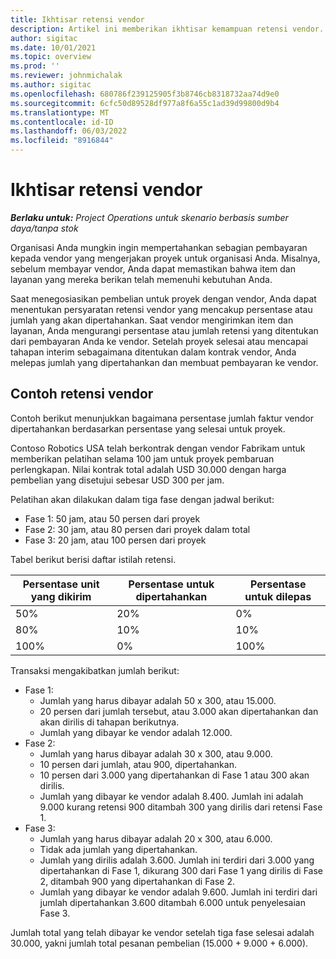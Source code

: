 ```yaml
---
title: Ikhtisar retensi vendor
description: Artikel ini memberikan ikhtisar kemampuan retensi vendor.
author: sigitac
ms.date: 10/01/2021
ms.topic: overview
ms.prod: ''
ms.reviewer: johnmichalak
ms.author: sigitac
ms.openlocfilehash: 680786f239125905f3b8746cb8318732aa74d9e0
ms.sourcegitcommit: 6cfc50d89528df977a8f6a55c1ad39d99800d9b4
ms.translationtype: MT
ms.contentlocale: id-ID
ms.lasthandoff: 06/03/2022
ms.locfileid: "8916844"
---
```

# <a name="vendor-retention-overview"></a>Ikhtisar retensi vendor

_**Berlaku untuk:** Project Operations untuk skenario berbasis sumber daya/tanpa stok_

Organisasi Anda mungkin ingin mempertahankan sebagian pembayaran kepada vendor yang mengerjakan proyek untuk organisasi Anda. Misalnya, sebelum membayar vendor, Anda dapat memastikan bahwa item dan layanan yang mereka berikan telah memenuhi kebutuhan Anda.

Saat menegosiasikan pembelian untuk proyek dengan vendor, Anda dapat menentukan persyaratan retensi vendor yang mencakup persentase atau jumlah yang akan dipertahankan. Saat vendor mengirimkan item dan layanan, Anda mengurangi persentase atau jumlah retensi yang ditentukan dari pembayaran Anda ke vendor. Setelah proyek selesai atau mencapai tahapan interim sebagaimana ditentukan dalam kontrak vendor, Anda melepas jumlah yang dipertahankan dan membuat pembayaran ke vendor.

## <a name="vendor-retention-example"></a>Contoh retensi vendor

Contoh berikut menunjukkan bagaimana persentase jumlah faktur vendor dipertahankan berdasarkan persentase yang selesai untuk proyek.

Contoso Robotics USA telah berkontrak dengan vendor Fabrikam untuk memberikan pelatihan selama 100 jam untuk proyek pembaruan perlengkapan. Nilai kontrak total adalah USD 30.000 dengan harga pembelian yang disetujui sebesar USD 300 per jam.

Pelatihan akan dilakukan dalam tiga fase dengan jadwal berikut:

- Fase 1: 50 jam, atau 50 persen dari proyek
- Fase 2: 30 jam, atau 80 persen dari proyek dalam total
- Fase 3: 20 jam, atau 100 persen dari proyek

Tabel berikut berisi daftar istilah retensi.

| **Persentase unit yang dikirim** | **Persentase untuk dipertahankan** | **Persentase untuk dilepas** |
| --- | --- | --- |
| 50% | 20% | 0% |
| 80% | 10% | 10% |
| 100% | 0% | 100% |

Transaksi mengakibatkan jumlah berikut:

- Fase 1:
  - Jumlah yang harus dibayar adalah 50 x 300, atau 15.000.
  - 20 persen dari jumlah tersebut, atau 3.000 akan dipertahankan dan akan dirilis di tahapan berikutnya.
  - Jumlah yang dibayar ke vendor adalah 12.000.
- Fase 2:
  - Jumlah yang harus dibayar adalah 30 x 300, atau 9.000.
  - 10 persen dari jumlah, atau 900, dipertahankan.
  - 10 persen dari 3.000 yang dipertahankan di Fase 1 atau 300 akan dirilis.
  - Jumlah yang dibayar ke vendor adalah 8.400. Jumlah ini adalah 9.000 kurang retensi 900 ditambah 300 yang dirilis dari retensi Fase 1.
- Fase 3:
  - Jumlah yang harus dibayar adalah 20 x 300, atau 6.000.
  - Tidak ada jumlah yang dipertahankan.
  - Jumlah yang dirilis adalah 3.600. Jumlah ini terdiri dari 3.000 yang dipertahankan di Fase 1, dikurang 300 dari Fase 1 yang dirilis di Fase 2, ditambah 900 yang dipertahankan di Fase 2.
  - Jumlah yang dibayar ke vendor adalah 9.600. Jumlah ini terdiri dari jumlah dipertahankan 3.600 ditambah 6.000 untuk penyelesaian Fase 3.

Jumlah total yang telah dibayar ke vendor setelah tiga fase selesai adalah 30.000, yakni jumlah total pesanan pembelian (15.000 + 9.000 + 6.000).

